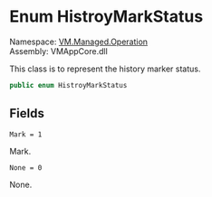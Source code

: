 # <a id="VM_Managed_Operation_HistroyMarkStatus"></a> Enum HistroyMarkStatus

Namespace: [VM.Managed.Operation](VM.Managed.Operation.md)  
Assembly: VMAppCore.dll  

This class is to represent the history marker status.

```csharp
public enum HistroyMarkStatus
```

## Fields

`Mark = 1` 

Mark.



`None = 0` 

None.



